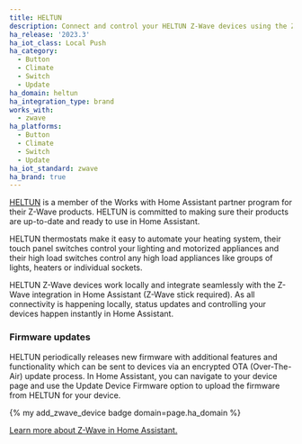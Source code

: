 ```yaml
---
title: HELTUN
description: Connect and control your HELTUN Z-Wave devices using the Z-Wave integration
ha_release: '2023.3'
ha_iot_class: Local Push
ha_category:
  - Button
  - Climate
  - Switch
  - Update
ha_domain: heltun
ha_integration_type: brand
works_with:
  - zwave
ha_platforms:
  - Button
  - Climate
  - Switch
  - Update
ha_iot_standard: zwave
ha_brand: true
---
```


[HELTUN](https://www.heltun.com/) is a member of the Works with Home Assistant partner program for their Z-Wave products. HELTUN is committed to making sure their products are up-to-date and ready to use in Home Assistant.

HELTUN thermostats make it easy to automate your heating system, their touch panel switches control your lighting and motorized appliances and their high load switches control any high load appliances like groups of lights, heaters or individual sockets.

HELTUN Z-Wave devices work locally and integrate seamlessly with the Z-Wave integration in Home Assistant (Z-Wave stick required). As all connectivity is happening locally, status updates and controlling your devices happen instantly in Home Assistant.

### Firmware updates

HELTUN periodically releases new firmware with additional features and functionality which can be sent to devices via an encrypted OTA (Over-The-Air) update process. In Home Assistant, you can navigate to your device page and use the Update Device Firmware option to upload the firmware from HELTUN for your device.

{% my add_zwave_device badge domain=page.ha_domain %}

[Learn more about Z-Wave in Home Assistant.](/integrations/zwave_js/)